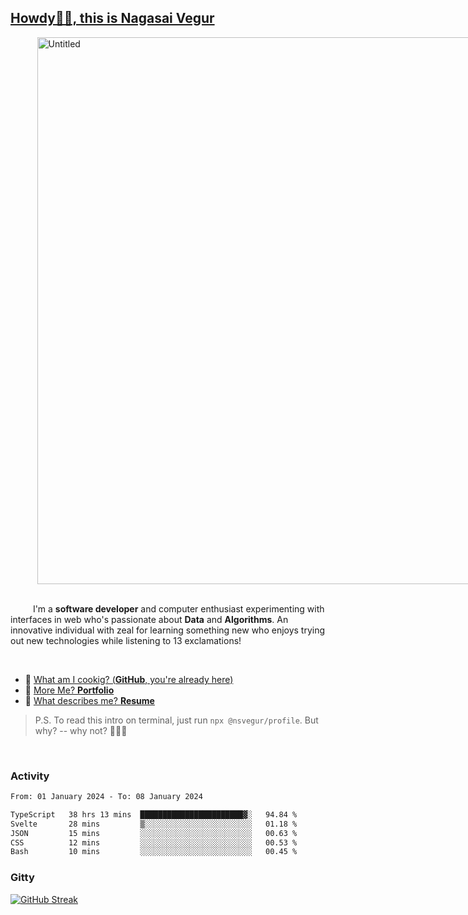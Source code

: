 
## [Howdy🖖🏻, this is Nagasai Vegur](https://nsvegur.me/)

<div style="
  display: flex;
  width: 100vw;
  justify-content: center;
  ">
  <img width="875" alt="Untitled" src="https://github.com/NSVEGUR/NSVEGUR/assets/83576465/f41a8098-aaa9-4353-8130-bd4076cb1d4a">
</div>

<br /> 
 
<p>
&emsp; &emsp; I'm a <b>software developer</b> and computer enthusiast experimenting with interfaces in web who's passionate about <b>Data</b> and <b>Algorithms</b>. An innovative individual with zeal for learning something new who enjoys trying out new technologies while listening to 13 exclamations!
</p>

<br /> 

- 🍔 [What am I cookig? (**GitHub**, you're already here)](https://github.com/NSVEGUR)
- 👻 [More Me? **Portfolio**](https://nsvegur.me/)
- 🔭 [What describes me? **Resume**](https://nsvegur.me/resume)

> P.S. To read this intro on terminal, just run `npx @nsvegur/profile`. But why? -- why not? 🤷🏻‍♂️

<br />

### Activity

<!--START_SECTION:waka-->

```txt
From: 01 January 2024 - To: 08 January 2024

TypeScript   38 hrs 13 mins  ███████████████████████▓░   94.84 %
Svelte       28 mins         ▒░░░░░░░░░░░░░░░░░░░░░░░░   01.18 %
JSON         15 mins         ░░░░░░░░░░░░░░░░░░░░░░░░░   00.63 %
CSS          12 mins         ░░░░░░░░░░░░░░░░░░░░░░░░░   00.53 %
Bash         10 mins         ░░░░░░░░░░░░░░░░░░░░░░░░░   00.45 %
```

<!--END_SECTION:waka-->

### Gitty

[![GitHub Streak](http://github-profile-summary-cards.vercel.app/api/cards/profile-details?username=NSVEGUR&theme=github_dark)]('https://github.com/NSVEGUR')

